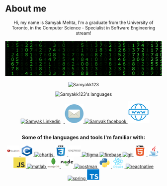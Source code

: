 # About me


<p align="center">
  Hi, my name is Samyak Mehta, I'm a graduate from the University of Toronto, in the Computer Science - Specialist in Software Engineering stream!
  <br/>
  <br/>

  <img src="https://github.com/Samyakk123/Samyakk123/blob/main/icons/introGif.gif">
</p>


<p align="center">
  <img align="center" alt="Samyakk123" src="https://komarev.com/ghpvc/?username=Samyakk123"/>
</p>
<p align="center">
  <img alt="Samyakk123's languages" src="https://github-readme-stats.vercel.app/api/top-langs/?username=Samyakk123&langs_count=6&layout=compact&theme=dark"/>


</p>

<p align="center">
  <a href="https://www.linkedin.com/in/samyak-mehta2/">
  <img style="margin:10px" alt="Samyak Linkedin" width="60px" src="https://raw.githubusercontent.com/peterthehan/peterthehan/master/assets/linkedin.svg" style="max-width:100%;">
  </a>

  <!-- Fix this one tmrw -->
  <a href="mailto:samyakmehta@mail.utoronto.ca">
    <img alt="Samyak Linkedin" width="60px" src="https://github.com/Samyakk123/Samyakk123/blob/main/icons/mail.png" style="max-width:100%;">
  </a>
  <a href="https://www.facebook.com/samyak.mt/">
    <img alt="Samyak facebook" width="60px" src="https://github.com/peterthehan/peterthehan/blob/master/assets/facebook.svg" style="max-width:100%;">
  </a>

  <a href="https://samyakmehta.me/">
    <img align="centre" alt="Samyak facebook" width="70px" height="70px" src="https://github.com/Samyakk123/Samyakk123/blob/main/icons/website.png" style="max-width:100%;">
  </a>
</p>





<h3 align="center">Some of the languages and tools I'm familiar with:</h3>
<p align="center"> <a href="https://angular.io" target="_blank"> <img src="https://raw.githubusercontent.com/devicons/devicon/master/icons/angularjs/angularjs-original-wordmark.svg" alt="angularjs" width="40" height="35"/> </a> <a href="https://www.cprogramming.com/" target="_blank"> <img src="https://raw.githubusercontent.com/devicons/devicon/master/icons/c/c-original.svg" alt="c" width="40" height="35"/> </a> <a href="https://www.chartjs.org" target="_blank"> <img src="https://www.chartjs.org/media/logo-title.svg" alt="chartjs" width="40" height="35"/> </a> <a href="https://www.w3schools.com/css/" target="_blank"> <img src="https://raw.githubusercontent.com/devicons/devicon/master/icons/css3/css3-original-wordmark.svg" alt="css3" width="40" height="35"/> </a> <a href="https://expressjs.com" target="_blank"> <img src="https://raw.githubusercontent.com/devicons/devicon/master/icons/express/express-original-wordmark.svg" alt="express" width="40" height="35"/> </a> <a href="https://www.figma.com/" target="_blank"> <img src="https://www.vectorlogo.zone/logos/figma/figma-icon.svg" alt="figma" width="40" height="35"/> </a> <a href="https://firebase.google.com/" target="_blank"> <img src="https://www.vectorlogo.zone/logos/firebase/firebase-icon.svg" alt="firebase" width="40" height="35"/> </a> <a href="https://git-scm.com/" target="_blank"> <img src="https://www.vectorlogo.zone/logos/git-scm/git-scm-icon.svg" alt="git" width="40" height="35"/> </a> <a href="https://www.w3.org/html/" target="_blank"> <img src="https://raw.githubusercontent.com/devicons/devicon/master/icons/html5/html5-original-wordmark.svg" alt="html5" width="40" height="35"/> </a> <a href="https://www.java.com" target="_blank"> <img src="https://raw.githubusercontent.com/devicons/devicon/master/icons/java/java-original.svg" alt="java" width="40" height="35"/> </a> <a href="https://developer.mozilla.org/en-US/docs/Web/JavaScript" target="_blank"> <img src="https://raw.githubusercontent.com/devicons/devicon/master/icons/javascript/javascript-original.svg" alt="javascript" width="40" height="35"/> </a> <a href="https://www.mathworks.com/" target="_blank"> <img src="https://raw.githubusercontent.com/simple-icons/simple-icons/master/icons/mathworks.svg" alt="matlab" width="40" height="35"/> </a> <a href="https://www.mongodb.com/" target="_blank"> <img src="https://raw.githubusercontent.com/devicons/devicon/master/icons/mongodb/mongodb-original-wordmark.svg" alt="mongodb" width="40" height="35"/> </a> <a href="https://nodejs.org" target="_blank"> <img src="https://raw.githubusercontent.com/devicons/devicon/master/icons/nodejs/nodejs-original-wordmark.svg" alt="nodejs" width="40" height="35"/> </a> <a href="https://postman.com" target="_blank"> <img src="https://www.vectorlogo.zone/logos/getpostman/getpostman-icon.svg" alt="postman" width="40" height="35"/> </a> <a href="https://www.python.org" target="_blank"> <img src="https://raw.githubusercontent.com/devicons/devicon/master/icons/python/python-original.svg" alt="python" width="40" height="35"/> </a> <a href="https://reactjs.org/" target="_blank"> <img src="https://raw.githubusercontent.com/devicons/devicon/master/icons/react/react-original-wordmark.svg" alt="react" width="40" height="35"/> </a> <a href="https://reactnative.dev/" target="_blank"> <img src="https://reactnative.dev/img/header_logo.svg" alt="reactnative" width="40" height="35"/> </a> <a href="https://spring.io/" target="_blank"> <img src="https://www.vectorlogo.zone/logos/springio/springio-icon.svg" alt="spring" width="40" height="35"/> </a> <a href="https://www.typescriptlang.org/" target="_blank"> <img src="https://raw.githubusercontent.com/devicons/devicon/master/icons/typescript/typescript-original.svg" alt="typescript" width="40" height="35"/> </a> </p>
